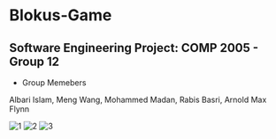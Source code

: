 # Blokus-Game
## Software Engineering Project: COMP 2005 - Group 12

* Group Memebers

Albari Islam, Meng Wang, Mohammed Madan, Rabis Basri, Arnold Max Flynn

![1](https://user-images.githubusercontent.com/46800620/111340708-d47c6480-865b-11eb-8048-99100e943490.PNG)
![2](https://user-images.githubusercontent.com/46800620/111340717-d5ad9180-865b-11eb-97a7-c553f1b5d909.PNG)
![3](https://user-images.githubusercontent.com/46800620/111340730-d7775500-865b-11eb-8b80-318c79bda10d.png)
